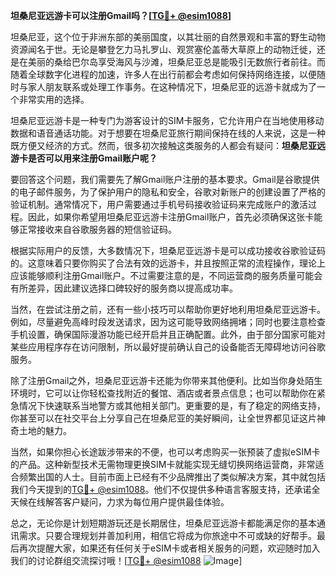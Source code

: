**坦桑尼亚远游卡可以注册Gmail吗？[[TG💪+ @esim1088](https://t.me/s/esim1088)]**

坦桑尼亚，这个位于非洲东部的美丽国度，以其壮丽的自然景观和丰富的野生动物资源闻名于世。无论是攀登乞力马扎罗山、观赏塞伦盖蒂大草原上的动物迁徙，还是在美丽的桑给巴尔岛享受海风与沙滩，坦桑尼亚总是能吸引无数旅行者前往。而随着全球数字化进程的加速，许多人在出行前都会考虑如何保持网络连接，以便随时与家人朋友联系或处理工作事务。在这种情况下，坦桑尼亚的远游卡就成为了一个非常实用的选择。

坦桑尼亚远游卡是一种专门为游客设计的SIM卡服务，它允许用户在当地使用移动数据和语音通话功能。对于想要在坦桑尼亚旅行期间保持在线的人来说，这是一种既方便又经济的方式。然而，很多初次接触这类服务的人都会有疑问：**坦桑尼亚远游卡是否可以用来注册Gmail账户呢？**

要回答这个问题，我们需要先了解Gmail账户注册的基本要求。Gmail是谷歌提供的电子邮件服务，为了保护用户的隐私和安全，谷歌对新账户的创建设置了严格的验证机制。通常情况下，用户需要通过手机号码接收验证码来完成账户的激活过程。因此，如果你希望用坦桑尼亚远游卡注册Gmail账户，首先必须确保这张卡能够正常接收来自谷歌服务器的短信验证码。

根据实际用户的反馈，大多数情况下，坦桑尼亚远游卡是可以成功接收谷歌验证码的。这意味着只要你购买了合法有效的远游卡，并且按照正常的流程操作，理论上应该能够顺利注册Gmail账户。不过需要注意的是，不同运营商的服务质量可能会有所差异，因此建议选择口碑较好的服务商以提高成功率。

当然，在尝试注册之前，还有一些小技巧可以帮助你更好地利用坦桑尼亚远游卡。例如，尽量避免高峰时段发送请求，因为这可能导致网络拥堵；同时也要注意检查手机设置，确保国际漫游功能已经开启并且正确配置。此外，由于部分国家可能对某些应用程序存在访问限制，所以最好提前确认自己的设备能否无障碍地访问谷歌服务。

除了注册Gmail之外，坦桑尼亚远游卡还能为你带来其他便利。比如当你身处陌生环境时，它可以让你轻松查找附近的餐馆、酒店或者景点信息；也可以帮助你在紧急情况下快速联系当地警方或其他相关部门。更重要的是，有了稳定的网络支持，你甚至可以在社交平台上分享自己在坦桑尼亚的美好瞬间，让全世界都见证这片神奇土地的魅力。

当然，如果你担心长途跋涉带来的不便，也可以考虑购买一张预装了虚拟eSIM卡的产品。这种新型技术无需物理更换SIM卡就能实现无缝切换网络运营商，非常适合频繁出国的人士。目前市面上已经有不少品牌推出了类似解决方案，其中就包括我们今天提到的[TG💪+ @esim1088](https://t.me/s/esim1088)。他们不仅提供多种语言客服支持，还承诺全天候在线解答客户疑问，力求为每位用户提供最佳体验。

总之，无论你是计划短期游玩还是长期居住，坦桑尼亚远游卡都能满足你的基本通讯需求。只要合理规划并善加利用，相信它将成为你旅途中不可或缺的好帮手。最后再次提醒大家，如果还有任何关于eSIM卡或者相关服务的问题，欢迎随时加入我们的讨论群组交流探讨哦！[[TG💪+ @esim1088](https://t.me/s/esim1088) ![Image](https://i.postimg.cc/4NQfJmqS/Snipaste-2025-05-13-00-14-12.png)]